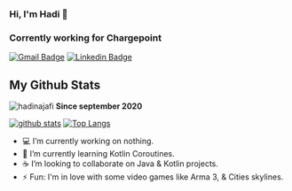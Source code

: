 ### Hi, I'm Hadi 👋

<!--
**hadinajafi/hadinajafi** is a ✨ _special_ ✨ repository because its `README.md` (this file) appears on your GitHub profile.-->
### Corrently working for Chargepoint
[![Gmail Badge](https://img.shields.io/badge/-hadinajafi.77@gmail.com-c14438?style=flat&logo=Gmail&logoColor=white&link=mailto:hadinajafi.77@gmail.com)](mailto:hadinajafi.77@gmail.com)
[![Linkedin Badge](https://img.shields.io/badge/-Hadi%20Najafi-0072b1?style=flat&logo=Linkedin&logoColor=white&link=https://linkedin.com/in/hadi-najafi/)](https://linkedin.com/in/hadi-najafi/) 
<!-- [![Telegram Badge](https://img.shields.io/badge/-Telegram-blue?style=flat&logo=telegram&logoColor=white&link=https://t.me/hadinejefi/)](https://t.me/hadinejefi/)
</p> -->

## My Github Stats

<p align=left> <img src=https://komarev.com/ghpvc/?username=hadinajafi alt=hadinajafi /> <b>Since september 2020</b></p>

[![github stats](https://github-readme-stats.vercel.app/api?username=hadinajafi)](https://github.com/anuraghazra/github-readme-stats) 
[![Top Langs](https://github-readme-stats.vercel.app/api/top-langs/?username=hadinajafi&layout=compact)](https://github.com/hadinajafi/github-readme-stats)

- 💻 I’m currently working on nothing.
- 🌱 I’m currently learning Kotlin Coroutines.
- ☕ I’m looking to collaborate on Java & Kotlin projects.
- ⚡ Fun: I'm in love with some video games like Arma 3, & Cities skylines.
